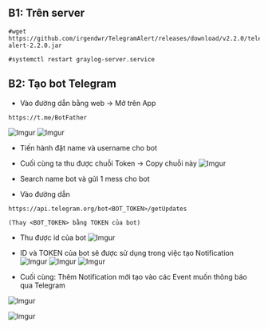## B1: Trên server
```
#wget https://github.com/irgendwr/TelegramAlert/releases/download/v2.2.0/telegram-alert-2.2.0.jar
```
```
#systemctl restart graylog-server.service
```
## B2: Tạo bot Telegram
- Vào đường dẫn bằng web -> Mở trên App
```
https://t.me/BotFather
```

![Imgur](https://i.imgur.com/li3TXVH.png)
![Imgur](https://i.imgur.com/dfHzeoJ.png)

- Tiến hành đặt name và username cho bot

- Cuối cùng ta thu được chuỗi Token  -> Copy chuỗi này
![Imgur](https://i.imgur.com/qEM4m8Q.png)

- Search name bot và gửi 1 mess cho bot
- Vào đường dẫn 
```
https://api.telegram.org/bot<BOT_TOKEN>/getUpdates

(Thay <BOT_TOKEN> bằng TOKEN của bot)
```
- Thu được id của bot
![Imgur](https://i.imgur.com/vfh8Y7j.png)

- ID và TOKEN của bot sẽ được sử dụng trong việc tạo Notification
![Imgur](https://i.imgur.com/XfCwPNY.png)
![Imgur](https://i.imgur.com/Mj21oOF.png)
![Imgur](https://i.imgur.com/p2IwRjq.png)

- Cuối cùng: Thêm Notification mới tạo vào các Event muốn thông báo qua Telegram

![Imgur](https://i.imgur.com/MxIkFMx.png)

![Imgur](https://i.imgur.com/7eD8yZZ.png)